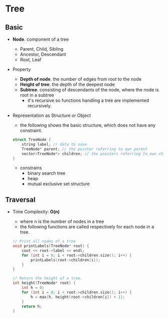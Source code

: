 # Tree

## Basic

- **Node**. component of a tree
    - Parent, Child, Sibling
    - Ancestor, Descendant
    - Root, Leaf
- Property
    - **Depth of node**. the number of edges from root to the node
    - **Height of tree**. the depth of the deepest node
    - **Subtree**. consisting of descendants of the node, where the node is root in a subtree
        - it's recursive so functions handling a tree are implemented recursively.
- Representation as Structure or Object
    - the following shows the basic structure, which does not have any constraint.

    ``` c++
    struct TreeNode {
        string label; // data to save
        TreeNode* parent; // the pointer referring to own parent
        vector<TreeNode*> children; // the pointers referring to own children
    }
    ```

    - constrains
        - binary search tree
        - heap
        - mutual exclusive set structure

## Traversal
    
- Time Complexity: **O(n)**
    - where n is the number of nodes in a tree
    - the following functions are called respectively for each node in a tree.
    
    ``` c++
    // Print all nodes of a tree
    void printLabels(TreeNode* root) {
        cout << root->label << endl;
        for (int i = 0; i < root->children.size(); i++) {
            printLabels(root->children[i]);
        }
    }

    // Return the height of a tree.
    int height(TreeNode* root) {
        int h = 0;
        for (int i = 0; i < root->children.size(); i++) {
            h = max(h, height(root->children[i]) + 1);
        }
        return h;
    }
    ```

